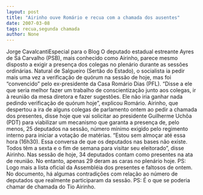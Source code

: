 ```yaml
---
layout: post
title: "Airinho ouve Romário e recua com a chamada dos ausentes"
date: 2007-03-08
tags: recua,segunda chamada
author: None
---
```

Jorge CavalcantiEspecial para o Blog
O deputado estadual estreante Ayres de Sá Carvalho (PSB), mais conhecido como Airinho, parece mesmo disposto a exigir a presença dos colegas no plenário durante as sessões ordinárias. 
Natural de Salgueiro (Sertão do Estado), o socialista ia pedir mais uma vez a verificação de quórum na sessão de hoje, mas foi “convencido” pelo ex-presidente da Casa Romário Dias (PFL).
“Disse a ele que seria melhor fazer um trabalho de conscientização junto aos colegas, ir à reunião da mesa diretora e fazer sugestões. Ele não iria ganhar nada pedindo verificação de quórum hoje”, explicou Romário.
Airinho, que despertou a ira de alguns colegas de parlamento ontem ao pedir a chamada dos presentes, disse hoje que vai solicitar ao presidente Guilherme Uchôa (PDT) para viabilizar um mecanismo que garanta a presença de, pelo menos, 25 deputados na sessão, número mínimo exigido pelo regimento interno para iniciar a votação de matérias.
“Estou sem almoçar até essa hora (16h30). Essa conversa de que os deputados nas bases não existe. Todos têm a sexta e o fim de semana para visitar seu eleitorado”, disse Airinho.
Nas sessão de hoje, 34 deputados contam como presentes na ata de reunião. 
No entanto, apenas 29 deram as caras no plenário hoje. 
PS: Logo mais a lista oficial da Assembléia dos presentes e faltosos de ontem. No documento, há algumas contradições com relação ao número de deputados que realmente participaram da sessão.
PS: É o que se poderia chamar de chamada do Tio Airinho. 
